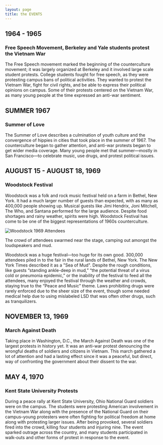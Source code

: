 ```yaml
---
layout: page
title: the EVENTS
---
```


## 1964 - 1965 
### Free Speech Movement, Berkeley and Yale students protest the Vietnam War

The Free Speech movement marked the beginning of the counterculture movement; it was largely organized at Berkeley and it involved large scale student protests. College students fought for free speech, as they were protesting campus bans of political activities. They wanted to protest the Vietnam War, fight for civil rights, and be able to express their political opinions on campus. Some of their protests centered on the Vietnam War, as many young people at the time expressed an anti-war sentiment.

## SUMMER 1967 
### Summer of Love

The Summer of Love describes a culmination of youth culture and the convergence of hippies in cities that took place in the summer of 1967. The counterculture began to gather attention, and anti-war protests began to get wider media coverage. Many young people met that summer—mostly in San Francisco—to celebrate music, use drugs, and protest political issues.

## AUGUST 15 - AUGUST 18, 1969 
### Woodstock Festival

Woodstock was a folk and rock music festival held on a farm in Bethel, New York. It had a much larger number of guests than expected, with as many as 400,000 people showing up. Musical guests like Jimi Hendrix, Joni Mitchell, The Who, and Santana performed for the large audience. Despite food shortages and rainy weather, spirits were high. Woodstock Festival has come to be one of the biggest representations of 1960s counterculture.

![Woodstock 1969 Attendees](https://www.history.com/.image/c_limit%2Ccs_srgb%2Cq_auto:good%2Cw_700/MTYzMTI5OTg0MDU4MTQwNDMz/the-crowd.webp)

<p class="description">The crowd of attendees swarmed near the stage, camping out amongst the loudspeakers and mud.</p>

Woodstock was a huge festival—too huge for its own good. 300,000 attendees piled in to the fair in the rural lands of Bethel, New York. The New York Times described it as a "Sea of Mud". Despite the rough conditions, like guests “standing ankle-deep in mud,” “the potential threat of a virus cold or pneumonia epidemic,” or the inability of the festival to feed all the attendees, many enjoyed the festival through the weather and crowds, staying true to the “Peace and Music” theme. Laws prohibiting drugs were rarely enforced due to the sheer size of the event, though some needed medical help due to using mislabeled LSD that was often other drugs, such as tranquilizers.

## NOVEMBER 13, 1969 
### March Against Death

Taking place in Washington, D.C., the March Against Death was one of the largest protests in history yet. It was an anti-war protest denouncing the wrongful deaths of soldiers and citizens in Vietnam. This march gathered a lot of attention and had a lasting effect since it was a peaceful, but direct, way of confronting the government about their dissent to the war.

## MAY 4, 1970 
### Kent State University Protests

During a peace rally at Kent State University, Ohio National Guard soldiers were on the campus. The students were protesting American involvement in the Vietnam War along with the presence of the National Guard on their campus–young protesters were often fighting for political freedom at home along with protesting larger issues. After being provoked, several soldiers fired into the crowd, killing four students and injuring nine. The event sparked outrage across the country, and many students participated in walk-outs and other forms of protest in response to the event.
